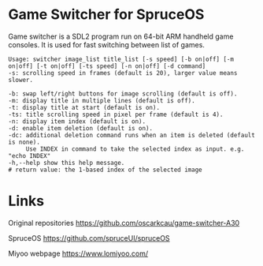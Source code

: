# Game Switcher for SpruceOS

Game switcher is a SDL2 program run on 64-bit ARM handheld game consoles. It is used for fast switching between list of games.


```
Usage: switcher image_list title_list [-s speed] [-b on|off] [-m on|off] [-t on|off] [-ts speed] [-n on|off] [-d command]
-s: scrolling speed in frames (default is 20), larger value means slower.

-b: swap left/right buttons for image scrolling (default is off).
-m: display title in multiple lines (default is off).
-t: display title at start (default is on).
-ts: title scrolling speed in pixel per frame (default is 4).
-n: display item index (default is on).
-d: enable item deletion (default is on).
-dc: additional deletion command runs when an item is deleted (default is none).
     Use INDEX in command to take the selected index as input. e.g. "echo INDEX"
-h,--help show this help message.
# return value: the 1-based index of the selected image
```

# Links
Original repositories
https://github.com/oscarkcau/game-switcher-A30

SpruceOS
https://github.com/spruceUI/spruceOS

Miyoo webpage
https://www.lomiyoo.com/